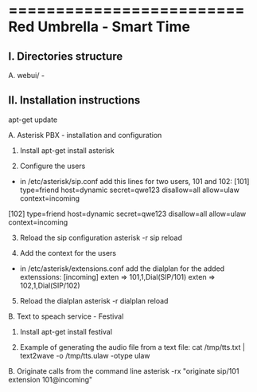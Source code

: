 =========================
Red Umbrella - Smart Time
=========================

I. Directories structure
-----------------------------

A. webui/ - 

II. Installation instructions
-----------------------------

apt-get update

A. Asterisk PBX - installation and configuration

1. Install
apt-get install asterisk

2. Configure the users
- in /etc/asterisk/sip.conf add this lines for two users, 101 and 102:
[101]
type=friend
host=dynamic
secret=qwe123
disallow=all
allow=ulaw
context=incoming

[102]
type=friend
host=dynamic
secret=qwe123
disallow=all
allow=ulaw
context=incoming

3. Reload the sip configuration
asterisk -r
sip reload

4. Add the context for the users
- in /etc/asterisk/extensions.conf add the dialplan for the added extenssions:
[incoming]
exten => 101,1,Dial(SIP/101)
exten => 102,1,Dial(SIP/102)

5. Reload the dialplan
asterisk -r
dialplan reload

B. Text to speach service - Festival

1. Install
apt-get install festival

2. Example of generating the audio file from a text file:
cat /tmp/tts.txt | text2wave -o /tmp/tts.ulaw -otype ulaw

B. Originate calls from the command line
asterisk -rx "originate sip/101 extension 101@incoming"